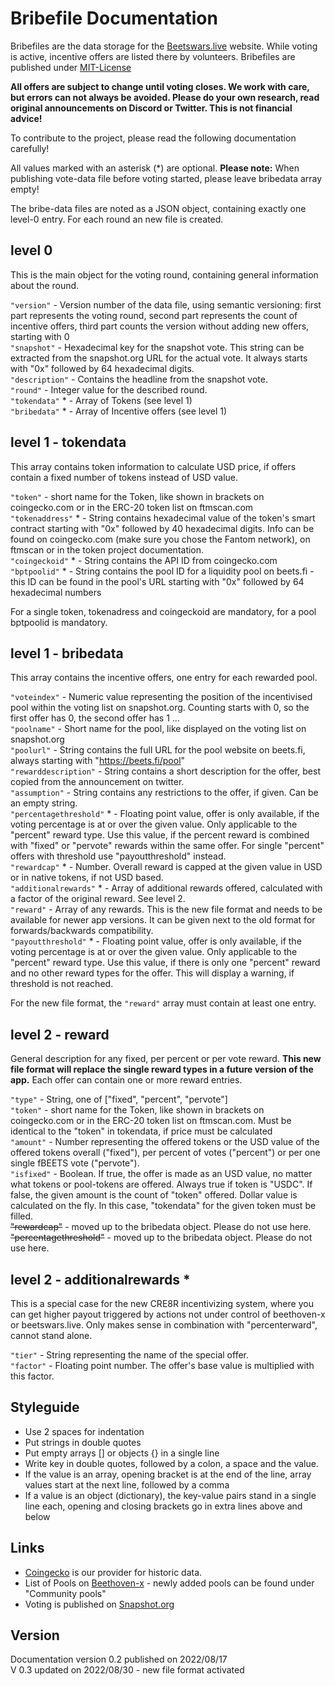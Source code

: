 # Bribefile Documentation

Bribefiles are the data storage for the [Beetswars.live](https://www.beetswars.live/) website. While voting is active, incentive offers are listed there by volunteers. Bribefiles are published under [MIT-License](./LICENSE)

**All offers are subject to change until voting closes. We work with care, but errors can not always be avoided. Please do your own research, read original announcements on Discord or Twitter. This is not financial advice!**

To contribute to the project, please read the following documentation carefully!

All values marked with an asterisk (*) are optional.
**Please note:** When publishing vote-data file before voting started, please leave bribedata array empty!

The bribe-data files are noted as a JSON object, containing exactly one level-0 entry. For each round an new file is created. 

## level 0

This is the main object for the voting round, containing general information about the round.

`"version"` - Version number of the data file, using semantic versioning: first part represents the voting round, second part represents the count of incentive offers, third part counts the version without adding new offers, starting with 0  
`"snapshot"` - Hexadecimal key for the snapshot vote. This string can be extracted from the snapshot.org URL for the actual vote. It always starts with "0x" followed by 64 hexadecimal digits.  
`"description"` - Contains the headline from the snapshot vote.  
`"round"` - Integer value for the described round.  
`"tokendata"` * - Array of Tokens (see level 1)  
`"bribedata"` * - Array of Incentive offers (see level 1)

## level 1 - tokendata

This array contains token information to calculate USD price, if offers contain a fixed number of tokens instead of USD value.

`"token"` - short name for the Token, like shown in brackets on coingecko.com or in the ERC-20 token list on ftmscan.com  
`"tokenaddress"` * - String contains hexadecimal value of the token's smart contract starting with "0x" followed by 40 hexadecimal digits. Info can be found on coingecko.com (make sure you chose the Fantom network), on ftmscan or in the token project documentation.  
`"coingeckoid"` * - String contains the API ID from coingecko.com  
`"bptpoolid"` * - String contains the pool ID for a liquidity pool on beets.fi - this ID can be found in the pool's URL starting with "0x" followed by 64 hexadecimal numbers  
  
For a single token, tokenadress and coingeckoid are mandatory, for a pool bptpoolid is mandatory.

## level 1 - bribedata

This array contains the incentive offers, one entry for each rewarded pool. 

`"voteindex"` - Numeric value representing the position of the incentivised pool within the voting list on snapshot.org. Counting starts with 0, so the first offer has 0, the second offer has 1 ...  
`"poolname"` - Short name for the pool, like displayed on the voting list on snapshot.org  
`"poolurl"` - String contains the full URL for the pool website on beets.fi, always starting with "https://beets.fi/pool"  
`"rewarddescription"` - String contains a short description for the offer, best copied from the announcement on twitter.  
`"assumption"` - String contains any restrictions to the offer, if given. Can be an empty string.  
`"percentagethreshold"` * - Floating point value, offer is only available, if the voting percentage is at or over the given value. Only applicable to the "percent" reward type. Use this value, if the percent reward is combined with "fixed" or "pervote" rewards within the same offer. For single "percent" offers with threshold use "payoutthreshold" instead.   
`"rewardcap"` * - Number. Overall reward is capped at the given value in USD or in native tokens, if not USD based.  
`"additionalrewards"` * - Array of additional rewards offered, calculated with a factor of the original reward. See level 2.  
`"reward"` - Array of any rewards. This is the new file format and needs to be available for newer app versions. It can be given next to the old format for forwards/backwards compatibility.  
`"payoutthreshold"` * - Floating point value, offer is only available, if the voting percentage is at or over the given value. Only applicable to the "percent" reward type. Use this value, if there is only one "percent" reward and no other reward types for the offer. This will display a warning, if threshold is not reached.  
  
For the new file format, the `"reward"` array must contain at least one entry.

## level 2 - reward

General description for any fixed, per percent or per vote reward. **This new file format will replace the single reward types in a future version of the app.**
Each offer can contain one or more reward entries.  
  
`"type"` - String, one of ["fixed", "percent", "pervote"]  
`"token"` - short name for the Token, like shown in brackets on coingecko.com or in the ERC-20 token list on ftmscan.com. Must be identical to the "token" in tokendata, if price must be calculated  
`"amount"` - Number representing the offered tokens or the USD value of the offered tokens overall ("fixed"), per percent of votes ("percent") or per one single fBEETS vote ("pervote").  
`"isfixed"` - Boolean. If true, the offer is made as an USD value, no matter what tokens or pool-tokens are offered. Always true if token is "USDC". If false, the given amount is the count of "token" offered. Dollar value is calculated on the fly. In this case, "tokendata" for the given token must be filled.  
~~"rewardcap"~~ - moved up to the bribedata object. Please do not use here.  
~~"percentagethreshold"~~ - moved up to the bribedata object. Please do not use here.  

## level 2 - additionalrewards * 

This is a special case for the new CRE8R incentivizing system, where you can get higher payout triggered by actions not under control of beethoven-x or beetswars.live. Only makes sense in combination with "percenterward", cannot stand alone.  
  
`"tier"` - String representing the name of the special offer.  
`"factor"` - Floating point number. The offer's base value is multiplied with this factor.

## Styleguide

* Use 2 spaces for indentation
* Put strings in double quotes
* Put empty arrays [] or objects {} in a single line
* Write key in double quotes, followed by a colon, a space and the value.
* If the value is an array, opening bracket is at the end of the line, array values start at the next line, followed by a comma
* If a value is an object (dictionary), the key-value pairs stand in a single line each, opening and closing brackets go in extra lines above and below

## Links
* [Coingecko](https://www.coingecko.com/) is our provider for historic data.
* List of Pools on [Beethoven-x](https://beets.fi/#/pools) - newly added pools can be found under "Community pools"
* Voting is published on [Snapshot.org](https://snapshot.org/#/beets.eth)

## Version
Documentation version 0.2 published on 2022/08/17  
V 0.3 updated on 2022/08/30 - new file format activated  
